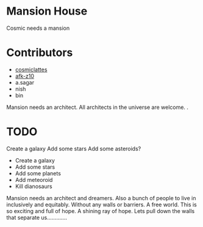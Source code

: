 # Mansion House

Cosmic needs a mansion

# Contributors
- [cosmiclattes](https://github.com/cosmiclattes)
- [afk-z10](https://github.com/afk-z10)
- a.sagar
- nish
- bin

Mansion needs an architect. All architects in the universe are welcome.  .

# TODO
Create a galaxy
Add some stars
Add some asteroids?
- Create a galaxy
- Add some stars
- Add some planets
- Add meteoroid
- Kill dianosaurs


Mansion needs an architect and dreamers. Also a bunch of people to live in inclusively and equitably. Without any walls or barriers. A free world. This is so exciting and full of hope. A shining ray of hope. Lets pull down the walls that separate us.............
